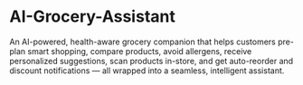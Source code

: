 # AI-Grocery-Assistant
An AI-powered, health-aware grocery companion that helps customers pre-plan smart shopping, compare products, avoid allergens, receive personalized suggestions, scan products in-store, and get auto-reorder and discount notifications — all wrapped into a seamless, intelligent assistant.
